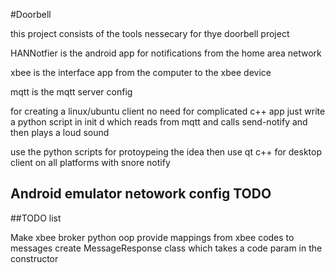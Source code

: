 #Doorbell

this project consists of the tools nessecary for thye doorbell project

HANNotfier is the android app for notifications from the home area network

xbee is the interface app from the computer to the xbee device

mqtt is the mqtt server config

for creating a linux/ubuntu client no need for complicated c++ app just write
a python script in init d which reads from mqtt and calls send-notify and then
plays a loud sound 

use the python scripts for protoypeing the idea then use qt c++ for desktop
client on all platforms with snore notify


## Android emulator netowork config TODO


##TODO list 

Make xbee broker python oop provide mappings from xbee codes to messages
create MessageResponse class which takes a code param in the constructor